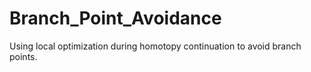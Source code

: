 # Branch_Point_Avoidance
Using local optimization during homotopy continuation to avoid branch points. 
